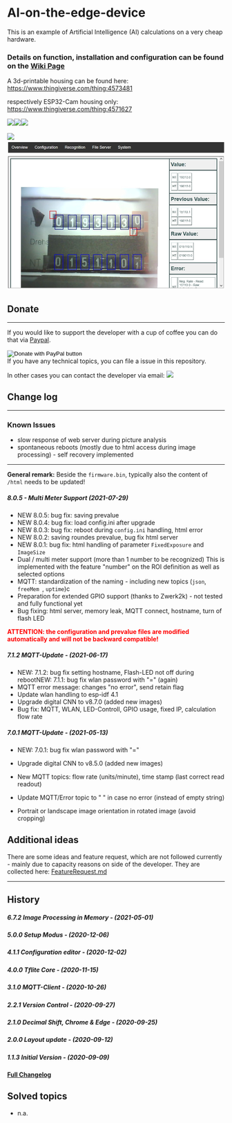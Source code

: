 # AI-on-the-edge-device

This is an example of Artificial Intelligence (AI) calculations on a very cheap hardware.

### Details on **function**, **installation** and **configuration** can be found on the **[Wiki Page](https://github.com/jomjol/AI-on-the-edge-device/wiki)**

A 3d-printable housing can be found here: https://www.thingiverse.com/thing:4573481

respectively ESP32-Cam housing only: https://www.thingiverse.com/thing:4571627

<img src="https://raw.githubusercontent.com/jomjol/AI-on-the-edge-device/master/images/watermeter_all.jpg" width="200"><img src="https://raw.githubusercontent.com/jomjol/AI-on-the-edge-device/master/images/main.jpg" width="200"><img src="https://raw.githubusercontent.com/jomjol/AI-on-the-edge-device/master/images/size.png" width="200"> 

<img src="https://raw.githubusercontent.com/jomjol/AI-on-the-edge-device/master/images/watermeter.jpg" width="600"> 

<img src="https://raw.githubusercontent.com/jomjol/AI-on-the-edge-device/master/images/powermeter.jpg" width="600"> 




## Donate

------

If you would like to support the developer with a cup of coffee you can do that via [Paypal](https://www.paypal.com/donate?hosted_button_id=8TRSVYNYKDSWL).

<form action="https://www.paypal.com/donate" method="post" target="_top">
<input type="hidden" name="hosted_button_id" value="8TRSVYNYKDSWL" />
<input type="image" src="https://www.paypalobjects.com/en_US/DK/i/btn/btn_donateCC_LG.gif" border="0" name="submit" title="PayPal - The safer, easier way to pay online!" alt="Donate with PayPal button" />
<img alt="" border="0" src="https://www.paypal.com/en_DE/i/scr/pixel.gif" width="1" height="1" />
</form>
If you have any technical topics, you can file a issue in this repository. 

In other cases you can contact the developer via email: <img src="https://raw.githubusercontent.com/jomjol/AI-on-the-edge-device/master/images/mail.jpg" height="25"> 

## Change log

------

### Known Issues

* slow response of web server during picture analysis
* spontaneous reboots (mostly due to html access during image processing) - self recovery implemented

------

**General remark:** Beside the `firmware.bin`, typically also the content of `/html` needs to be updated!



##### 8.0.5 - Multi Meter Support (2021-07-29)

* NEW 8.0.5: bug fix: saving prevalue
* NEW 8.0.4: bug fix: load config.ini after upgrade
* NEW 8.0.3: bug fix: reboot during `config.ini` handling, html error
* NEW 8.0.2: saving roundes prevalue, bug fix html server
* NEW 8.0.1: bug fix: html handling of parameter `FixedExposure` and `ImageSize`
* Dual / multi meter support (more than 1 number to be recognized)
  This is implemented with the feature "number" on the ROI definition as well as selected options
* MQTT: standardization of the naming - including new topics (`json`,  `freeMem `, `uptime`)c
* Preparation for extended GPIO support (thanks to Zwerk2k) - not tested and fully functional yet
* Bug fixing: html server, memory leak, MQTT connect, hostname, turn of flash LED

<span style="color: red;">**ATTENTION: the configuration and prevalue files are modified automatically and will not be backward compatible!**</span> 



##### 7.1.2 MQTT-Update - (2021-06-17)

* NEW: 7.1.2: bug fix setting hostname, Flash-LED not off during rebootNEW: 7.1.1: bug fix wlan password with "="  (again)
* MQTT error message: changes "no error", send retain flag
* Update wlan handling to esp-idf 4.1
* Upgrade digital CNN to v8.7.0  (added new images)
* Bug fix: MQTT, WLAN, LED-Controll, GPIO usage, fixed IP, calculation flow rate

  

##### 7.0.1 MQTT-Update - (2021-05-13)

* NEW: 7.0.1: bug fix wlan password with "=" 

* Upgrade digital CNN to v8.5.0  (added new images)

* New MQTT topics: flow rate (units/minute), time stamp (last correct read readout)

* Update MQTT/Error topic to " " in case no error (instead of empty string)

* Portrait or landscape image orientation in rotated image (avoid cropping)

  


## Additional ideas

There are some ideas and feature request, which are not followed currently - mainly due to capacity reasons on side of the developer. They are collected here: [FeatureRequest.md](FeatureRequest.md)



------

## History

##### 6.7.2 Image Processing in Memory - (2021-05-01)

##### 5.0.0 Setup Modus - (2020-12-06)

##### 4.1.1 Configuration editor - (2020-12-02)

##### 4.0.0 Tflite Core - (2020-11-15)
##### 3.1.0 MQTT-Client - (2020-10-26)

##### 2.2.1 Version Control - (2020-09-27)


##### 2.1.0 Decimal Shift, Chrome & Edge - (2020-09-25)


##### 2.0.0 Layout update - (2020-09-12)

##### 1.1.3 Initial Version - (2020-09-09)


#### [Full Changelog](Changelog.md)



## Solved topics

* n.a.
